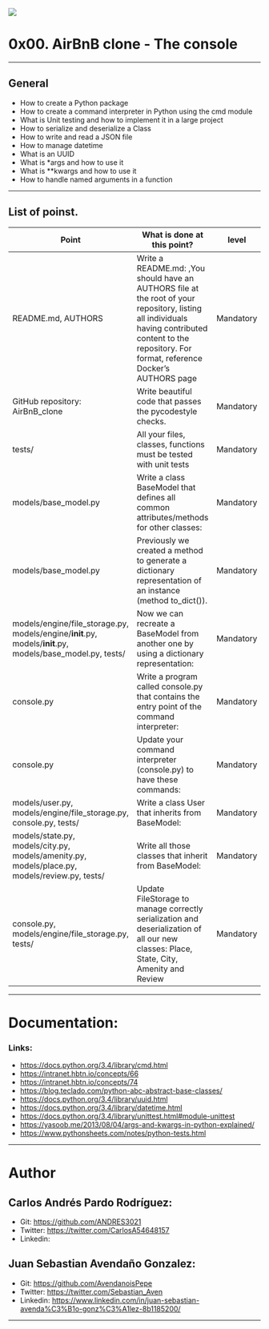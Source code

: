 ![](https://www.samba.com.co/wp-content/uploads/2019/03/airbnb-colombia.jpg)

# 0x00. AirBnB clone - The console

------------

## General

- How to create a Python package
- How to create a command interpreter in Python using the cmd module
- What is Unit testing and how to implement it in a large project
- How to serialize and deserialize a Class
- How to write and read a JSON file
- How to manage datetime
- What is an UUID
- What is *args and how to use it
- What is **kwargs and how to use it
- How to handle named arguments in a function

------------

## List of poinst.

|  Point | What is done at this point? | level |
| ------------ | ------------ | ------------ |
| README.md, AUTHORS | Write a README.md: ,You should have an AUTHORS file at the root of your repository, listing all individuals having contributed content to the repository. For format, reference Docker’s AUTHORS page | Mandatory |
| GitHub repository: AirBnB_clone | Write beautiful code that passes the pycodestyle checks. | Mandatory |
| tests/ | All your files, classes, functions must be tested with unit tests | Mandatory |
| models/base_model.py | Write a class BaseModel that defines all common attributes/methods for other classes: | Mandatory |
| models/base_model.py | Previously we created a method to generate a dictionary representation of an instance (method to_dict()). | Mandatory |
| models/engine/file_storage.py, models/engine/__init__.py, models/__init__.py, models/base_model.py, tests/ | Now we can recreate a BaseModel from another one by using a dictionary representation: | Mandatory |
| console.py | Write a program called console.py that contains the entry point of the command interpreter: | Mandatory |
| console.py | Update your command interpreter (console.py) to have these commands: | Mandatory |
| models/user.py, models/engine/file_storage.py, console.py, tests/ | Write a class User that inherits from BaseModel: | Mandatory |
| models/state.py, models/city.py, models/amenity.py, models/place.py, models/review.py, tests/ | Write all those classes that inherit from BaseModel: | Mandatory |
| console.py, models/engine/file_storage.py, tests/ | Update FileStorage to manage correctly serialization and deserialization of all our new classes: Place, State, City, Amenity and Review | Mandatory |

------------

# Documentation:
### Links:

- https://docs.python.org/3.4/library/cmd.html
- https://intranet.hbtn.io/concepts/66
- https://intranet.hbtn.io/concepts/74
- https://blog.teclado.com/python-abc-abstract-base-classes/
- https://docs.python.org/3.4/library/uuid.html
- https://docs.python.org/3.4/library/datetime.html
- https://docs.python.org/3.4/library/unittest.html#module-unittest
- https://yasoob.me/2013/08/04/args-and-kwargs-in-python-explained/
- https://www.pythonsheets.com/notes/python-tests.html

------------

# Author


## Carlos Andrés Pardo Rodríguez:
- Git: https://github.com/ANDRES3021
- Twitter: https://twitter.com/CarlosA54648157
- Linkedin: 

## Juan Sebastian Avendaño Gonzalez:
- Git: https://github.com/AvendanoisPepe
- Twitter: https://twitter.com/Sebastian_Aven
- Linkedin: https://www.linkedin.com/in/juan-sebastian-avenda%C3%B1o-gonz%C3%A1lez-8b1185200/

------------


![]()